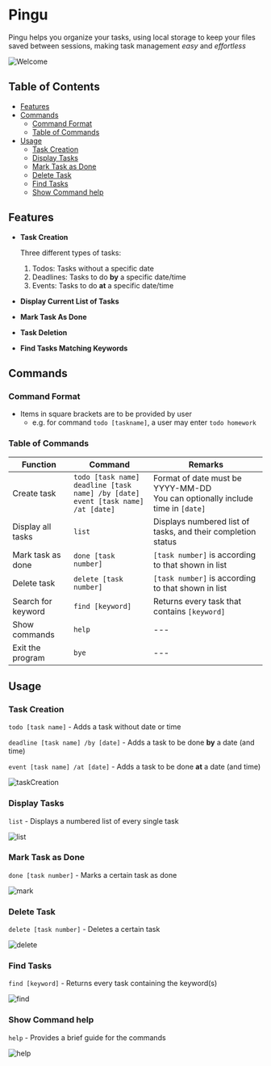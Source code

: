 # Pingu

Pingu helps you organize your tasks, using local storage to keep your files saved between sessions, making task management *easy* and *effortless*

![Welcome](https://github.com/lwj1711/ip/blob/master/docs/start.png?raw=true)

## Table of Contents
- [Features](#features)
- [Commands](#commands)
  * [Command Format](#command-format)
  * [Table of Commands](#table-of-commands)
- [Usage](#usage)
  * [Task Creation](#task-creation)
  * [Display Tasks](#display-tasks)
  * [Mark Task as Done](#mark-task-as-done)
  * [Delete Task](#delete-task)
  * [Find Tasks](#find-tasks)
  * [Show Command help](#show-command-help)


## Features 
- **Task Creation**
  
  Three different types of tasks:
    1. Todos: Tasks without a specific date
    2. Deadlines: Tasks to do **by** a specific date/time
    3. Events: Tasks to do **at** a specific date/time
- **Display Current List of Tasks**
- **Mark Task As Done**
- **Task Deletion**
- **Find Tasks Matching Keywords**

## Commands
### Command Format
- Items in square brackets are to be provided by user
    - e.g. for command `todo [taskname]`, a user may enter `todo homework` 

### Table of Commands
Function            | Command                  | Remarks   
--------------------|--------------------------|----------------------------------
Create task         | `todo [task name]` <br> `deadline [task name] /by [date] ` <br> `event [task name] /at [date]`| Format of date must be YYYY-MM-DD <br> You can optionally include time in `[date]`
Display all tasks  | `list`                   | Displays numbered list of tasks, and their completion status
Mark task as done   | `done [task number]`     | `[task number]` is according to that shown in list
Delete task         | `delete [task number]`   | `[task number]` is according to that shown in list
Search for keyword  | `find [keyword]`         | Returns every task that contains `[keyword]`
Show commands       | `help`                   | ---
Exit the program    | `bye`                    | ---

## Usage

### Task Creation 
`todo [task name]` - Adds a task without date or time

`deadline [task name] /by [date]` - Adds a task to be done **by** a date (and time)

`event [task name] /at [date]` - Adds a task to be done **at** a date (and time)

![taskCreation](https://github.com/lwj1711/ip/blob/master/docs/taskCreation.png?raw=true)

### Display Tasks
`list` - Displays a numbered list of every single task

![list](https://github.com/lwj1711/ip/blob/master/docs/list.png?raw=true)

### Mark Task as Done
`done [task number]` - Marks a certain task as done 

![mark](https://github.com/lwj1711/ip/blob/master/docs/mark.png?raw=true)

### Delete Task
`delete [task number]` - Deletes a certain task

![delete](https://github.com/lwj1711/ip/blob/master/docs/delete.png?raw=true)

### Find Tasks
`find [keyword]` - Returns every task containing the keyword(s)

![find](https://github.com/lwj1711/ip/blob/master/docs/find.png?raw=true)

### Show Command help
`help` - Provides a brief guide for the commands

![help](https://github.com/lwj1711/ip/blob/master/docs/help.png?raw=true)
